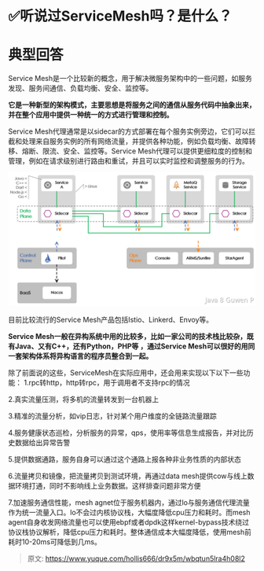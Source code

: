 # ✅听说过ServiceMesh吗？是什么？


# 典型回答

Service Mesh是一个比较新的概念，用于解决微服务架构中的一些问题，如服务发现、服务间通信、负载均衡、安全、监控等。

**它是一种新型的架构模式，主要思想是将服务之间的通信从服务代码中抽象出来，并在整个应用中提供一种统一的方式进行管理和控制。**

Service Mesh代理通常是以sidecar的方式部署在每个服务实例旁边，它们可以拦截和处理来自服务实例的所有网络流量，并提供各种功能，例如负载均衡、故障转移、熔断、限流、安全、监控等。Service Mesh代理可以提供更细粒度的控制和管理，例如在请求级别进行路由和重试，并且可以实时监控和调整服务的行为。

![1679215360555-87382def-c169-40e4-8131-5cde4156a49c.png](./img/8nZ7PJQvErYwpeOq/1679215360555-87382def-c169-40e4-8131-5cde4156a49c-729754.png)

目前比较流行的Service Mesh产品包括Istio、Linkerd、Envoy等。

**Service Mesh一般在异构系统中用的比较多，比如一家公司的技术栈比较杂，既有Java、又有C++，还有Python，PHP等 ，通过Service Mesh可以很好的用同一套架构体系将异构语言的程序员整合到一起。**


除了前面说的这些，ServiceMesh在实际应用中，还会用来实现以下以下一些功能：
1.rpc转http，http转rpc，用于调用者不支持rpc的情况

2.真实流量压测，将多机的流量转发到一台机器上

3.精准的流量分析，如vip日志，针对某个用户维度的全链路流量跟踪

4.服务健康状态巡检，分析服务的异常，qps，使用率等信息生成报告，并对比历史数据给出异常告警

5.提供数据通路，服务自身可以通过这个通路上报各种非业务性质的内部状态

6.流量拷贝和镜像，把流量拷贝到测试环境，再通过data mesh提供cow与线上数据环境打通，同时不影响线上业务数据。这样排查问题非常方便

7.加速服务通信性能，mesh agnet位于服务机器内，通过lo与服务通信代理流量作为统一流量入口。lo不会过内核协议栈，大幅度降低cpu压力和耗时。而mesh agent自身收发网络流量也可以使用ebpf或者dpdk这样kernel-bypass技术绕过协议栈协议解析，降低cpu压力和耗时。整体通信成本大幅度降低，使用mesh前耗时10-20ms可降低到几ms。



> 原文: <https://www.yuque.com/hollis666/dr9x5m/wbqtun5lra4h08l2>